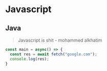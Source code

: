 # Javascript
## Java

> Javascript is shit - mohammed alkhatim

```javascript
const main = async() => {
  const res = await fetch("google.com");
  console.log(res);
}
```
